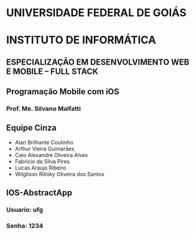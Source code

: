 # UNIVERSIDADE FEDERAL DE GOIÁS

# INSTITUTO DE INFORMÁTICA

## ESPECIALIZAÇÃO EM DESENVOLVIMENTO WEB E MOBILE – FULL STACK

## Programação Mobile com iOS

### Prof. Me. Silvano Malfatti

## **Equipe Cinza**

- Alan Brilhante Coutinho
- Arthur Vieira Guimarães
- Caio Alexandre Oliveira Alves
- Fabricio da Silva Pires
- Lucas Araujo Ribeiro
- Wilglison Rilniky Oliveira dos Santos

## IOS-AbstractApp
### Usuario: ufg
### Senha: 1234
